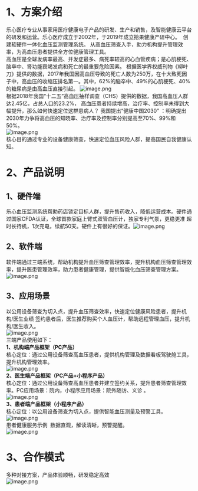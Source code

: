 <a name="hVH7u"></a>
# 1、方案介绍
乐心医疗专业从事家用医疗健康电子产品的研发、生产和销售，及智能健康云平台的研发和运营。乐心医疗成立于2002年，于2019年成立拾果健康产研中心。  创建软硬件一体化血压监测管理系统。 从高血压筛查入手，助力机构提升管理效率，为高血压患者提供全方位健康管理工具。 <br />高血压是全球发病率最高、并发症最多、病死率较高的心血管疾病；是心肌梗死、脑卒中、肾功能衰竭发病和死亡的最重要危险因素。 根据医学界权威刊物《柳叶刀》提供的数据，2017年我国因高血压导致的死亡人数为250万，在十大致死因子中，高血压的收缩压排名第一。其中，62%的脑卒中、49%的心肌梗死、40%的糖尿病是由高血压直接引起。 ![image.png](https://cdn.nlark.com/yuque/0/2020/png/294004/1601433453009-a3593ed4-ff1f-4865-bd64-4cf8b4d63832.png#align=left&display=inline&height=243&margin=%5Bobject%20Object%5D&name=image.png&originHeight=417&originWidth=1280&size=279267&status=done&style=none&width=746)<br />根据2018年我国“十二五”高血压抽样调查（CHS）提供的数据，我国高血压人群达2.45亿，占总人口的23.2%， 高血压患者持续增高，治疗率、控制率未得到大幅提升，那么如何快速定位这群患病人？ 我国提出“健康中国2030” ：明确提出2030年力争将高血压的知晓率、治疗率及控制率分别提高至70%、99%和50%。<br />![image.png](https://cdn.nlark.com/yuque/0/2020/png/294004/1601433507289-dbe9e58b-88a2-4198-9fd5-7a02db930372.png#align=left&display=inline&height=407&margin=%5Bobject%20Object%5D&name=image.png&originHeight=692&originWidth=1260&size=105707&status=done&style=none&width=741)<br />核心目的通过专业的设备健康筛查，快速定位血压风险人群，提高国民自我健康认知。
<a name="tjxoF"></a>
# 2、产品说明
<a name="jWEkN"></a>
## 1、硬件端
乐心血压监测系统帮助药店锁定目标人群，提升售药收入，降低运营成本。硬件通过国家CFDA认证，全球首款家庭上臂式双管血压计，独家专利气泵，更稳更准 超时长待机，1次充电，续航50天。硬件上有很好的保证。![image.png](https://cdn.nlark.com/yuque/0/2020/png/294004/1601432440469-e6f64aed-ed48-4806-9ade-61c6cb63d224.png#align=left&display=inline&height=240&margin=%5Bobject%20Object%5D&name=image.png&originHeight=448&originWidth=1392&size=192904&status=done&style=none&width=746)
<a name="np7Ix"></a>
## 2、软件端
软件端通过三端系统，帮助机构提升血压筛查管理效率，提升机构血压筛查管理效率，提升医患管理效率，助力患者健康管理，提供智能化血压筛查管理方案。<br />![image.png](https://cdn.nlark.com/yuque/0/2020/png/294004/1601433876906-e93ff804-bd9d-46d5-9f42-5d814be18aa2.png#align=left&display=inline&height=225&margin=%5Bobject%20Object%5D&name=image.png&originHeight=386&originWidth=1280&size=169250&status=done&style=none&width=746)
<a name="DmbvX"></a>
## 3、应用场景
以公用设备筛查为切入点，提升血压筛查效率，快速定位健康风险患者，提升机构/医生业绩 签约患者后，医生推荐购买个人血压计，帮助远程管理血压，提升机构/医生收入。<br />![image.png](https://cdn.nlark.com/yuque/0/2020/png/294004/1601433967863-774a44e1-68ec-459d-b294-21f5ab7b6468.png#align=left&display=inline&height=525&margin=%5Bobject%20Object%5D&name=image.png&originHeight=1050&originWidth=2762&size=524186&status=done&style=none&width=1381)<br />三端产品使用如下：<br />**1、机构端产品框架（PC产品）**<br />核心定位：通过公用设备筛查高血压患者，提供机构管理及数据看板驾驶舱工具，提升机构管理效率。<br />![image.png](https://cdn.nlark.com/yuque/0/2020/png/294004/1601434114850-e2a6be5b-9e8f-4531-9dc4-a7e38857fc78.png#align=left&display=inline&height=655&margin=%5Bobject%20Object%5D&name=image.png&originHeight=1310&originWidth=2552&size=1058995&status=done&style=none&width=1276)<br />**2、医生端产品框架（PC产品+小程序产品）**<br />核心定位：通过公用设备筛查高血压患者并建立签约关系，提升患者筛查管理效率。PC应用场景：院内，小程序应用场景：院外随访、义诊 。<br />![image.png](https://cdn.nlark.com/yuque/0/2020/png/294004/1601434244499-6596c39b-c6dd-4703-99e7-04fa94d207c9.png#align=left&display=inline&height=719&margin=%5Bobject%20Object%5D&name=image.png&originHeight=1438&originWidth=2786&size=916014&status=done&style=none&width=1393)<br />**3、患者端产品框架（小程序产品）**<br />核心定位：以公用设备筛查为切入点，提供智能血压测量及预警工具。<br />![image.png](https://cdn.nlark.com/yuque/0/2020/png/294004/1601434267136-9cb7b061-0ae1-4cd1-b5d9-fccfeb37ba19.png#align=left&display=inline&height=625&margin=%5Bobject%20Object%5D&name=image.png&originHeight=1250&originWidth=2574&size=393174&status=done&style=none&width=1287)<br />患者健康服务示例  数据直观，解读清晰，预警提醒。<br />![image.png](https://cdn.nlark.com/yuque/0/2020/png/294004/1601434312124-10c4c226-6886-4b62-8ade-0cea8ecea348.png#align=left&display=inline&height=295&margin=%5Bobject%20Object%5D&name=image.png&originHeight=590&originWidth=1280&size=230604&status=done&style=none&width=640)
<a name="nhInS"></a>
# 3、合作模式
多种对接方案，产品体验顺畅，研发稳定高效<br />![image.png](https://cdn.nlark.com/yuque/0/2020/png/294004/1601434370853-89f00136-e7f2-423e-9ebd-260dadb1fc58.png#align=left&display=inline&height=653&margin=%5Bobject%20Object%5D&name=image.png&originHeight=1306&originWidth=2786&size=675104&status=done&style=none&width=1393)

